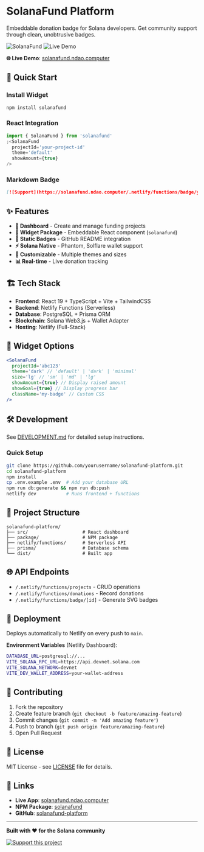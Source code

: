 # SolanaFund Platform

Embeddable donation badge for Solana developers. Get community support through clean, unobtrusive badges.

![SolanaFund](https://img.shields.io/badge/SolanaFund-9945FF?style=for-the-badge&logo=solana)
![Live Demo](https://img.shields.io/badge/Demo-Live-00D9FF?style=for-the-badge)

**🌐 Live Demo**: [solanafund.ndao.computer](https://solanafund.ndao.computer)

## 🚀 Quick Start

### Install Widget

```bash
npm install solanafund
```

### React Integration

```jsx
import { SolanaFund } from 'solanafund'
;<SolanaFund
  projectId='your-project-id'
  theme='default'
  showAmount={true}
/>
```

### Markdown Badge

```markdown
[![Support](https://solanafund.ndao.computer/.netlify/functions/badge/your-project-id)](https://solanafund.ndao.computer/project/your-project-id)
```

## ✨ Features

- **🎯 Dashboard** - Create and manage funding projects
- **💎 Widget Package** - Embeddable React component (`solanafund`)
- **🔗 Static Badges** - GitHub README integration
- **⚡ Solana Native** - Phantom, Solflare wallet support
- **🎨 Customizable** - Multiple themes and sizes
- **📊 Real-time** - Live donation tracking

## 🏗 Tech Stack

- **Frontend**: React 19 + TypeScript + Vite + TailwindCSS
- **Backend**: Netlify Functions (Serverless)
- **Database**: PostgreSQL + Prisma ORM
- **Blockchain**: Solana Web3.js + Wallet Adapter
- **Hosting**: Netlify (Full-Stack)

## 🎨 Widget Options

```jsx
<SolanaFund
  projectId='abc123'
  theme='dark' // 'default' | 'dark' | 'minimal'
  size='lg' // 'sm' | 'md' | 'lg'
  showAmount={true} // Display raised amount
  showGoal={true} // Display progress bar
  className='my-badge' // Custom CSS
/>
```

## 🛠 Development

See [DEVELOPMENT.md](./DEVELOPMENT.md) for detailed setup instructions.

### Quick Setup

```bash
git clone https://github.com/yourusername/solanafund-platform.git
cd solanafund-platform
npm install
cp .env.example .env  # Add your database URL
npm run db:generate && npm run db:push
netlify dev           # Runs frontend + functions
```

## 📁 Project Structure

```
solanafund-platform/
├── src/                    # React dashboard
├── package/                # NPM package
├── netlify/functions/      # Serverless API
├── prisma/                 # Database schema
└── dist/                   # Built app
```

## 🌐 API Endpoints

- `/.netlify/functions/projects` - CRUD operations
- `/.netlify/functions/donations` - Record donations
- `/.netlify/functions/badge/[id]` - Generate SVG badges

## 🚀 Deployment

Deploys automatically to Netlify on every push to `main`.

**Environment Variables** (Netlify Dashboard):

```bash
DATABASE_URL=postgresql://...
VITE_SOLANA_RPC_URL=https://api.devnet.solana.com
VITE_SOLANA_NETWORK=devnet
VITE_DEV_WALLET_ADDRESS=your-wallet-address
```

## 🤝 Contributing

1. Fork the repository
2. Create feature branch (`git checkout -b feature/amazing-feature`)
3. Commit changes (`git commit -m 'Add amazing feature'`)
4. Push to branch (`git push origin feature/amazing-feature`)
5. Open Pull Request

## 📄 License

MIT License - see [LICENSE](LICENSE) file for details.

## 🔗 Links

- **Live App**: [solanafund.ndao.computer](https://solanafund.ndao.computer)
- **NPM Package**: [solanafund](https://npmjs.com/package/solanafund)
- **GitHub**: [solanafund-platform](https://github.com/nothingdao/solanafund-platform)

---

**Built with ❤️ for the Solana community**

[![Support this project](https://solanafund.ndao.computer/.netlify/functions/badge/platform-development)](https://solanafund.ndao.computer/project/platform-development)
